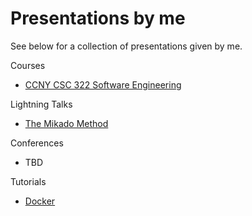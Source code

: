 # Presentations by me

See below for a collection of presentations given by me.

Courses
- [CCNY CSC 322 Software Engineering](https://github.com/wchan2/presentations/blob/master/courses/ccny_csc322/)

Lightning Talks
- [The Mikado Method](https://github.com/wchan2/presentations/blob/master/lightning_talks/the_mikado_method/)

Conferences
- TBD

Tutorials
- [Docker](https://github.com/wchan2/presentations/tree/master/tutorials/docker)
